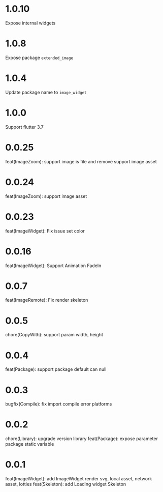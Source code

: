 # 1.0.10
Expose internal widgets

# 1.0.8
Expose package `extended_image`

# 1.0.4
Update package name to `image_widget`

# 1.0.0
Support flutter 3.7

# 0.0.25
feat(ImageZoom): support image is file and remove support image asset 
# 0.0.24
feat(ImageZoom): support image asset
# 0.0.23
feat(ImageWidget): Fix issue set color
# 0.0.16
feat(ImageWidget): Support Animation FadeIn
# 0.0.7
feat(ImageRemote): Fix render skeleton

# 0.0.5
chore(CopyWith): support param width, height

# 0.0.4
feat(Package): support package default can null 

# 0.0.3

bugfix(Compile): fix import compile error platforms

# 0.0.2

chore(Library): upgrade version library
feat(Package): expose parameter package static variable
# 0.0.1

feat(ImageWidget): add ImageWidget render svg, local asset, network asset, lotties
feat(Skeleton): add Loading widget Skeleton
